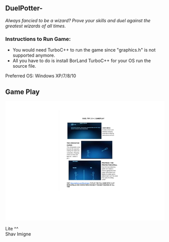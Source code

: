 ##                                                    DuelPotter-
*Always fancied to be a wizard? Prove your skills and duel against the greatest wizards of all times.*

### Instructions to Run Game: 
 - You would need TurboC++ to run the game since "graphics.h" is not supported anymore.
 - All you have to do is install BorLand TurboC++ for your OS run the source file.
  
Preferred OS: Windows XP/7/8/10

## Game Play
 ![](GAMEPLAY.jpg)

Lite ^^  
Shav Imigne
